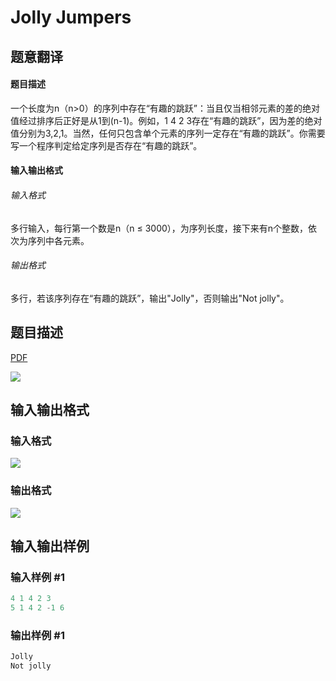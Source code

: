 # Jolly Jumpers

## 题意翻译

#### **题目描述**

一个长度为n（n>0）的序列中存在“有趣的跳跃”：当且仅当相邻元素的差的绝对值经过排序后正好是从1到(n-1)。例如，1 4 2 3存在“有趣的跳跃”，因为差的绝对值分别为3,2,1。当然，任何只包含单个元素的序列一定存在“有趣的跳跃”。你需要写一个程序判定给定序列是否存在“有趣的跳跃”。

#### **输入输出格式**

###### 输入格式

多行输入，每行第一个数是n（n ≤ 3000），为序列长度，接下来有n个整数，依次为序列中各元素。

###### 输出格式

多行，若该序列存在“有趣的跳跃”，输出"Jolly"，否则输出"Not jolly"。

## 题目描述

[problemUrl]: https://uva.onlinejudge.org/index.php?option=com_onlinejudge&Itemid=8&category=12&page=show_problem&problem=979

[PDF](https://uva.onlinejudge.org/external/100/p10038.pdf)

![](https://cdn.luogu.com.cn/upload/vjudge_pic/UVA10038/8b3cb82ebd64ea7596c77d8b29d484c0a2e729d9.png)

## 输入输出格式

### 输入格式

![](https://cdn.luogu.com.cn/upload/vjudge_pic/UVA10038/3e89ab64a67679dfaad91d60ec83182212494726.png)

### 输出格式

![](https://cdn.luogu.com.cn/upload/vjudge_pic/UVA10038/112f38a18548f3e1a8d5f8f43efc7b8efc99da98.png)

## 输入输出样例

### 输入样例 #1

```cpp
4 1 4 2 3
5 1 4 2 -1 6
```


### 输出样例 #1

```cpp
Jolly
Not jolly
```


